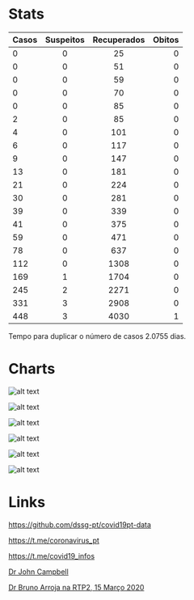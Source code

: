 
# Stats 

| Casos | Suspeitos | Recuperados | Obitos |
|-------|:---------:|:-----------:|-------:|
| 0 | 0 | 25 | 0 |
| 0 | 0 | 51 | 0 |
| 0 | 0 | 59 | 0 |
| 0 | 0 | 70 | 0 |
| 0 | 0 | 85 | 0 |
| 2 | 0 | 85 | 0 |
| 4 | 0 | 101 | 0 |
| 6 | 0 | 117 | 0 |
| 9 | 0 | 147 | 0 |
| 13 | 0 | 181 | 0 |
| 21 | 0 | 224 | 0 |
| 30 | 0 | 281 | 0 |
| 39 | 0 | 339 | 0 |
| 41 | 0 | 375 | 0 |
| 59 | 0 | 471 | 0 |
| 78 | 0 | 637 | 0 |
| 112 | 0 | 1308 | 0 |
| 169 | 1 | 1704 | 0 |
| 245 | 2 | 2271 | 0 |
| 331 | 3 | 2908 | 0 |
| 448 | 3 | 4030 | 1 |

Tempo para duplicar o número de casos 2.0755 dias.

# Charts
![alt text](https://github.com/covid19-PT/stats/blob/master/meu/CasosCorona_17-Mar-2020.jpg "Logo Title Text 1")

![alt text](https://github.com/covid19-PT/stats/blob/master/meu/CasosCorona_RecuperadosInfectados17-Mar-2020.jpg "Logo Title Text 1")

![alt text](https://github.com/covid19-PT/stats/blob/master/meu/InfoCasosCoronaConfirmados_17-Mar-2020.jpg "Logo Title Text 1")

![alt text](https://github.com/covid19-PT/stats/blob/master/meu/InfoCasosCoronaEfectivos_17-Mar-2020.jpg "Logo Title Text 1")

![alt text](https://github.com/covid19-PT/stats/blob/master/meu/LTSim_ExponentialModel17-Mar-2020.jpg "Logo Title Text 1")

![alt text](https://github.com/covid19-PT/stats/blob/master/meu/Poly17-Mar-2020.jpg "Logo Title Text 1")

# Links
https://github.com/dssg-pt/covid19pt-data

https://t.me/coronavirus_pt

https://t.me/covid19_infos

[Dr John Campbell](https://www.youtube.com/watch?v=dr0Cqlf5xK4)

[Dr Bruno Arroja na RTP2, 15 Março 2020](https://streamable.com/chqim)
